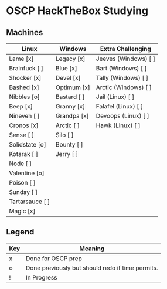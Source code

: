 # OSCP HackTheBox Studying

## Machines

| Linux            | Windows       | Extra Challenging     |
| ---              | ---           | ---                   |
| Lame        [x]  | Legacy   [x]  | Jeeves (Windows) [ ]  |
| Brainfuck   [ ]  | Blue     [x]  | Bart (Windows)   [ ]  |
| Shocker     [x]  | Devel    [x]  | Tally (Windows)  [ ]  |
| Bashed      [x]  | Optimum  [x]  | Arctic (Windows) [ ]  |
| Nibbles     [o]  | Bastard  [ ]  | Jail (Linux)     [ ]  |
| Beep        [x]  | Granny   [x]  | Falafel (Linux)  [ ]  |
| Nineveh     [ ]  | Grandpa  [x]  | Devoops (Linux)  [ ]  |
| Cronos      [x]  | Arctic   [ ]  | Hawk (Linux)     [ ]  |
| Sense       [ ]  | Silo     [ ]  |                       |
| Solidstate  [o]  | Bounty   [ ]  |                       |
| Kotarak     [ ]  | Jerry    [ ]  |                       |
| Node        [ ]  |               |                       |
| Valentine   [o]  |               |                       |
| Poison      [ ]  |               |                       |
| Sunday      [ ]  |               |                       |
| Tartarsauce [ ]  |               |                       |
| Magic       [x]  |               |                       |

## Legend

| Key  | Meaning                                           |
| ---  | ---                                               |
| x    | Done for OSCP prep                                |
| o    | Done previously but should redo if time permits.  |
| !    | In Progress                                       |
